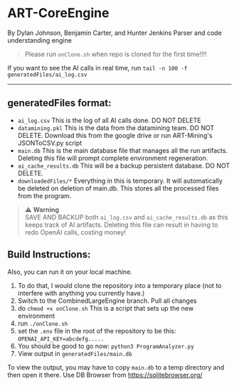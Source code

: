 # ART-CoreEngine
By Dylan Johnson, Benjamin Carter, and Hunter Jenkins
Parser and code understanding engine 

> Please run `onClone.sh` when repo is cloned for the first time!!!!


If you want to see the AI calls in real time, run 
`tail -n 100 -f generatedFiles/ai_log.csv`

---

## generatedFiles format:
- `ai_log.csv` This is the log of all AI calls done. DO NOT DELETE
- `datamining.pkl` This is the data from the datamining team. DO NOT DELETE. 
Download this from the google drive or run ART-Mining's JSONToCSV.py script
- `main.db` This is the main database file that manages all the run artifacts. Deleting this file will prompt complete environment regeneration.
- `ai_cache_results.db` This will be a backup persistent database. DO NOT DELETE.
- `downloadedFiles/*` Everything in this is temporary. It will automatically be deleted on deletion of main.db. This stores all the processed files from the program.

> :warning: **Warning**<br>
SAVE AND BACKUP both `ai_log.csv` and `ai_cache_results.db` as this keeps track of AI artifacts. Deleting this file can result in having to redo OpenAI calls, costing money!

## Build Instructions:

Also, you can run it on your local machine. 

1. To do that, I would clone the repository into a temporary place (not to interfere with anything you currently have.)
2. Switch to the CombinedLargeEngine branch. Pull all changes
3. do `chmod +x onClone.sh` This is a script that sets up the new environment
4. run `./onClone.sh`
5. set the `.env` file in the root of the repository to be this: `OPENAI_API_KEY=abcdefg.....`
6. You should be good to go now: `python3 ProgramAnalyzer.py`
7.  View output in `generatedFiles/main.db`

To view the output, you may have to copy `main.db` to a temp directory and then open it there. Use DB Browser from https://sqlitebrowser.org/